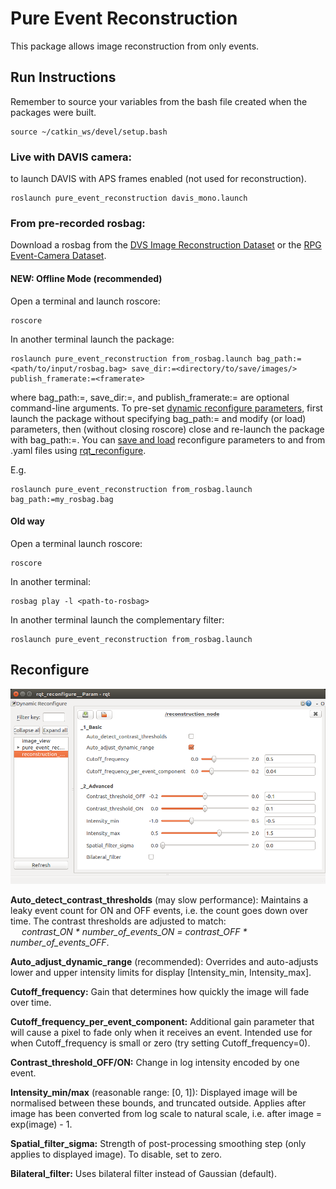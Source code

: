 
# Pure Event Reconstruction

This package allows image reconstruction from only events.

## Run Instructions

Remember to source your variables from the bash file created when the packages were built.
    
    source ~/catkin_ws/devel/setup.bash

### Live with DAVIS camera:

 
to launch DAVIS with APS frames enabled (not used for reconstruction).

    roslaunch pure_event_reconstruction davis_mono.launch
    
### From pre-recorded rosbag:
Download a rosbag from the [DVS Image Reconstruction Dataset](https://drive.google.com/drive/folders/1Jv73p1-Hi56HXyal4SHQbzs2zywISOvc?usp=sharing) or the [RPG Event-Camera Dataset](http://rpg.ifi.uzh.ch/davis_data.html).

#### NEW: Offline Mode (recommended)

Open a terminal and launch roscore:

    roscore
    
In another terminal launch the package:
    
    roslaunch pure_event_reconstruction from_rosbag.launch bag_path:=<path/to/input/rosbag.bag> save_dir:=<directory/to/save/images/> publish_framerate:=<framerate>
    
where bag_path:=, save_dir:=, and publish_framerate:= are optional command-line arguments.
To pre-set [dynamic reconfigure parameters](#reconfigure), first launch the package without specifying bag_path:= and modify (or load) parameters, then (without closing roscore) close and re-launch the package with bag_path:=.
You can [save and load](#reconfigure) reconfigure parameters to and from .yaml files using [rqt_reconfigure](http://wiki.ros.org/rqt_reconfigure).

E.g.

    roslaunch pure_event_reconstruction from_rosbag.launch bag_path:=my_rosbag.bag

#### Old way

Open a terminal launch roscore:

    roscore
    
In another terminal:

    rosbag play -l <path-to-rosbag>
    
In another terminal launch the complementary filter:
    
    roslaunch pure_event_reconstruction from_rosbag.launch
         
## Reconfigure

![gui_picture](images/reconfigure.png)

**Auto_detect_contrast_thresholds** (may slow performance): Maintains a leaky event count for ON and OFF events, i.e. the count goes down over time. The contrast thresholds are adjusted to match:<br />
&emsp; *contrast_ON \* number_of_events_ON = contrast_OFF \* number_of_events_OFF*.

**Auto_adjust_dynamic_range** (recommended): Overrides and auto-adjusts lower and upper intensity limits for display \[Intensity_min, Intensity_max\].

**Cutoff_frequency:** Gain that determines how quickly the image will fade over time.

**Cutoff_frequency_per_event_component:** Additional gain parameter that will cause a pixel to fade only when it receives an event. Intended use for when Cutoff_frequency is small or zero (try setting Cutoff_frequency=0).

**Contrast_threshold_OFF/ON:** Change in log intensity encoded by one event.

**Intensity_min/max** (reasonable range: \[0, 1\]): Displayed image will be normalised between these bounds, and truncated outside. Applies after image has been converted from log scale to natural scale, i.e. after image = exp(image) - 1.

**Spatial_filter_sigma:** Strength of post-processing smoothing step (only applies to displayed image). To disable, set to zero.

**Bilateral_filter:** Uses bilateral filter instead of Gaussian (default).
